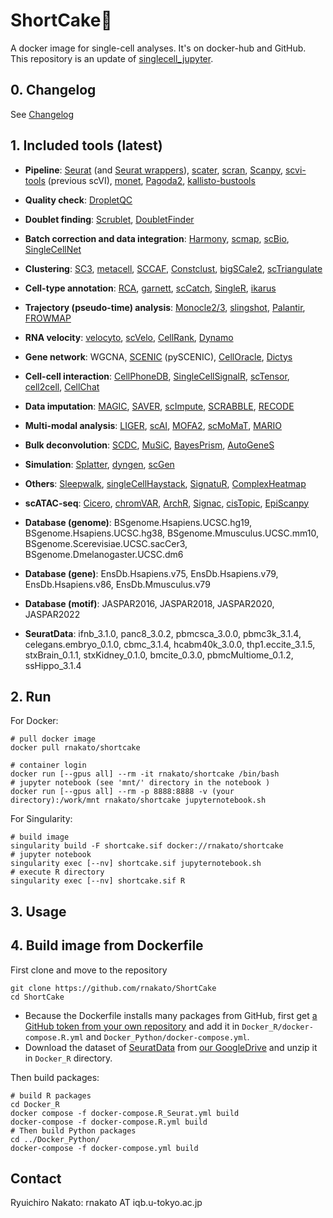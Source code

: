 # ShortCake🍰
A docker image for single-cell analyses. It's on docker-hub and GitHub.
This repository is an update of [singlecell_jupyter](https://hub.docker.com/repository/docker/rnakato/singlecell_jupyter).

## 0. Changelog

See [Changelog](https://github.com/rnakato/ShortCake/blob/master/ChangeLog.md)

## 1. Included tools (latest)

- **Pipeline**: [Seurat](https://satijalab.org/seurat/) (and [Seurat wrappers](https://github.com/satijalab/seurat-wrappers)), [scater](https://bioconductor.org/packages/release/bioc/html/scater.html), [scran](https://bioconductor.org/packages/release/bioc/html/scran.html), [Scanpy](https://scanpy.readthedocs.io/en/stable/), [scvi-tools](https://scvi-tools.org/) (previous scVI), [monet](https://github.com/flo-compbio/monet), [Pagoda2](https://github.com/kharchenkolab/pagoda2), [kallisto-bustools](https://www.kallistobus.tools/)
- **Quality check**: [DropletQC](https://github.com/powellgenomicslab/DropletQC)
- **Doublet finding**: [Scrublet](https://github.com/swolock/scrublet), [DoubletFinder](https://github.com/chris-mcginnis-ucsf/DoubletFinder)
- **Batch correction and data integration**: [Harmony](https://portals.broadinstitute.org/harmony/articles/quickstart.html), [scmap](https://www.sanger.ac.uk/tool/scmap/), [scBio](https://bioinformaticshome.com/db/tool/scBio), [SingleCellNet](https://github.com/pcahan1/singleCellNet)
- **Clustering**: [SC3](https://bioconductor.org/packages/release/bioc/html/SC3.html), [metacell](https://tanaylab.github.io/metacell/), [SCCAF](https://github.com/SCCAF/sccaf), [Constclust](https://constclust.readthedocs.io/en/latest/), [bigSCale2](https://github.com/iaconogi/bigSCale2), [
scTriangulate](https://github.com/frankligy/scTriangulate)
- **Cell-type annotation**: [RCA](https://github.com/prabhakarlab/RCAv2), [garnett](https://cole-trapnell-lab.github.io/garnett/), [scCatch](https://github.com/ZJUFanLab/scCATCH), [SingleR](https://github.com/dviraran/SingleR), [ikarus](https://github.com/BIMSBbioinfo/ikarus)
- **Trajectory (pseudo-time) analysis**: [Monocle2/3](https://cole-trapnell-lab.github.io/monocle3/), [slingshot](https://bioconductor.org/packages/devel/bioc/vignettes/slingshot/inst/doc/vignette.html), [Palantir](https://github.com/dpeerlab/Palantir), [FROWMAP](https://github.com/zunderlab/FLOWMAP/)
- **RNA velocity**: [velocyto](http://velocyto.org/), [scVelo](https://scvelo.readthedocs.io/en/stable/), [CellRank](https://cellrank.readthedocs.io/en/stable/), [Dynamo](https://dynamo-release.readthedocs.io/en/latest/)
- **Gene network**: WGCNA, [SCENIC](https://scenic.aertslab.org/) (pySCENIC), [CellOracle](https://morris-lab.github.io/CellOracle.documentation/), [Dictys](https://github.com/pinellolab/dictys)
- **Cell-cell interaction**: [CellPhoneDB](https://www.cellphonedb.org/), [SingleCellSignalR](https://www.bioconductor.org/packages/release/bioc/html/SingleCellSignalR.html), [scTensor](https://www.bioconductor.org/packages/release/bioc/html/scTensor.html), [cell2cell](https://earmingol.github.io/cell2cell/), [CellChat](http://www.cellchat.org/)
- **Data imputation**: [MAGIC](https://github.com/KrishnaswamyLab/MAGIC), [SAVER](https://github.com/mohuangx/SAVER), [scImpute](https://github.com/Vivianstats/scImpute), [SCRABBLE](https://github.com/tanlabcode/SCRABBLE), [RECODE](https://yusuke-imoto-lab.github.io/RECODE/)
- **Multi-modal analysis**: [LIGER](https://github.com/welch-lab/liger), [scAI](https://github.com/sqjin/scAI), [MOFA2](https://biofam.github.io/MOFA2/), [scMoMaT](https://github.com/PeterZZQ/scMoMaT), [MARIO](https://github.com/shuxiaoc/mario-py)
- **Bulk deconvolution**: [SCDC](https://meichendong.github.io/SCDC/articles/SCDC.html), [MuSiC](https://xuranw.github.io/MuSiC/articles/MuSiC.html), [BayesPrism](https://github.com/Danko-Lab/BayesPrism), [AutoGeneS](https://github.com/theislab/AutoGeneS)
- **Simulation**: [Splatter](https://github.com/Oshlack/splatter), [dyngen](https://github.com/dynverse/dyngen), [scGen](https://github.com/theislab/scgen)
- **Others**: [Sleepwalk](https://anders-biostat.github.io/sleepwalk/), [singleCellHaystack](https://github.com/alexisvdb/singleCellHaystack), [SignatuR](https://github.com/carmonalab/SignatuR), [ComplexHeatmap](https://jokergoo.github.io/ComplexHeatmap-reference/book/)
- **scATAC-seq**: [Cicero](https://cole-trapnell-lab.github.io/cicero-release/docs_m3/), [chromVAR](https://bioconductor.org/packages/release/bioc/html/chromVAR.html), [ArchR](https://www.archrproject.com/), [Signac](https://stuartlab.org/signac/index.html), [cisTopic](https://github.com/aertslab/cisTopic), [EpiScanpy](https://episcanpy.readthedocs.io/en/latest/)

- **Database (genome)**: BSgenome.Hsapiens.UCSC.hg19, BSgenome.Hsapiens.UCSC.hg38, BSgenome.Mmusculus.UCSC.mm10, BSgenome.Scerevisiae.UCSC.sacCer3, BSgenome.Dmelanogaster.UCSC.dm6
- **Database (gene)**: EnsDb.Hsapiens.v75, EnsDb.Hsapiens.v79, EnsDb.Hsapiens.v86, EnsDb.Mmusculus.v79
- **Database (motif)**: JASPAR2016, JASPAR2018, JASPAR2020, JASPAR2022
- **SeuratData**: ifnb_3.1.0, panc8_3.0.2, pbmcsca_3.0.0, pbmc3k_3.1.4, celegans.embryo_0.1.0, cbmc_3.1.4, hcabm40k_3.0.0, thp1.eccite_3.1.5, stxBrain_0.1.1, stxKidney_0.1.0, bmcite_0.3.0, pbmcMultiome_0.1.2, ssHippo_3.1.4

## 2. Run

For Docker:

    # pull docker image
    docker pull rnakato/shortcake

    # container login
    docker run [--gpus all] --rm -it rnakato/shortcake /bin/bash
    # jupyter notebook (see 'mnt/' directory in the notebook )
    docker run [--gpus all] --rm -p 8888:8888 -v (your directory):/work/mnt rnakato/shortcake jupyternotebook.sh

For Singularity:

    # build image
    singularity build -F shortcake.sif docker://rnakato/shortcake
    # jupyter notebook
    singularity exec [--nv] shortcake.sif jupyternotebook.sh
    # execute R directory
    singularity exec [--nv] shortcake.sif R

## 3. Usage

## 4. Build image from Dockerfile
First clone and move to the repository

    git clone https://github.com/rnakato/ShortCake
    cd ShortCake

- Because the Dockerfile installs many packages from GitHub, first get [a GitHub token from your own repository](https://docs.github.com/en/free-pro-team@latest/github/authenticating-to-github/creating-a-personal-access-token) and add it in `Docker_R/docker-compose.R.yml` and `Docker_Python/docker-compose.yml`.
- Download the dataset of [SeuratData](https://github.com/satijalab/seurat-data) from [our GoogleDrive](https://drive.google.com/file/d/1oQbZztyt3tLppWjklvS0Fn4ayG_zhvq4/view?usp=sharing) and unzip it in ``Docker_R`` directory.

Then build packages:

    # build R packages
    cd Docker_R
    docker compose -f docker-compose.R_Seurat.yml build 
    docker-compose -f docker-compose.R.yml build
    # Then build Python packages
    cd ../Docker_Python/
    docker-compose -f docker-compose.yml build

## Contact

Ryuichiro Nakato: rnakato AT iqb.u-tokyo.ac.jp
